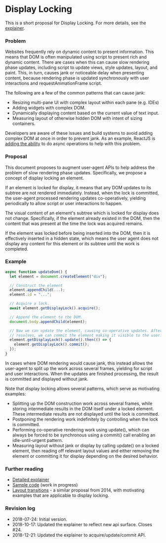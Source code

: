 # Display Locking

This is a short proposal for Display Locking. For more details, see the
[explainer](https://github.com/WICG/display-locking/blob/master/explainer.md).

### Problem

Websites frequently rely on dynamic content to present information. This means
that DOM is often manipulated using script to present rich and dynamic content.
There are cases when this can cause slow rendering phase updates, including
script to update views, style updates, layout, and paint. This, in turn, causes
jank or noticeable delay when presenting content, because rendering phase is
updated synchronously with user interactions and requestAnimationFrame script.

The following are a few of the common patterns that can cause jank:
- Resizing multi-pane UI with complex layout within each pane (e.g. IDEs)
- Adding widgets with complex DOM.
- Dynamically displaying content based on the current value of text input.
- Measuring layout of otherwise hidden DOM with intent of sizing containers.

Developers are aware of these issues and build systems to avoid adding complex
DOM at once in order to prevent jank. As an example, ReactJS is [adding the
ability](https://reactjs.org/blog/2018/03/01/sneak-peek-beyond-react-16.html)
to do async operations to help with this problem.

### Proposal

This document proposes to augment user-agent APIs to help address the problem of
slow rendering phase updates. Specifically, we propose a concept of display
locking an element.

If an element is locked for display, it means that any DOM updates to its
subtree are not rendered immediately. Instead, when the lock is committed, the
user-agent processed rendering updates co-operatively, yielding periodically to
allow script or user interactions to happen.

The visual content of an element's subtree which is locked for display does not
change. Specifically, if the element already existed in the DOM, then the
content that was present at the time the lock was acquired remains. 

If the element was locked before being inserted into the DOM, then it is
effectively inserted in a hidden state, which means the user agent does not
display any content for this element or its subtree until the work is completed.

### Example

```js
async function updateDom() {
  let element = document.createElement("div");

  // Construct the element
  element.appendChild(...);
  element.id = "...";

  // Acquire a lock.
  await element.getDisplayLock().acquire();

  // Append the element to the DOM.
  document.body.appendChild(element);

  // Now we can update the element, causing co-operative updates. After that
  // resolves, we can commit the element making it visible to the user.
  element.getDisplayLock().update().then(() => {
    element.getDisplayLock().commit();
  });
}

```

In cases where DOM rendering would cause jank, this instead allows the
user-agent to split up the work across several frames, yielding for script and
user interactions. When the updates are finished processing, the result is
committed and displayed without jank.

Note that display locking allows several patterns, which serve as motivating
examples:

- Splitting up the DOM construction work across several frames, while storing
  intermediate results in the DOM itself under a locked element. These
  intermediate results are not displayed until the lock is committed.
- Postponing the rendering work indefinitely by controlling when the lock is
  committed.
- Performing co-operative rendering work using update(), which can always be
  forced to be synchronous using a commit() call enabling an idle-until-urgent
  pattern.
- Measuring layout without jank or display by calling update() on a locked
  element, then reading off relevant layout values and either removing the
  element or committing it for display depending on the desired behavior.

### Further reading

- [Detailed explainer](https://github.com/WICG/display-locking/blob/master/explainer.md)
- [Sample code](https://github.com/WICG/display-locking/blob/master/sample-code)
  (work in progress)
- [Layout transitions](http://tabatkins.github.io/specs/layout-transitions/) - a
  similar proposal from 2014, with motivating examples that are applicable to
  display locking.

### Revision log

- 2018-07-24: Initial version.
- 2018-10-17: Updated the explainer to reflect new api surface. Closes #24.
- 2018-12-21: Updated the explainer to acquire/update/commit API.
